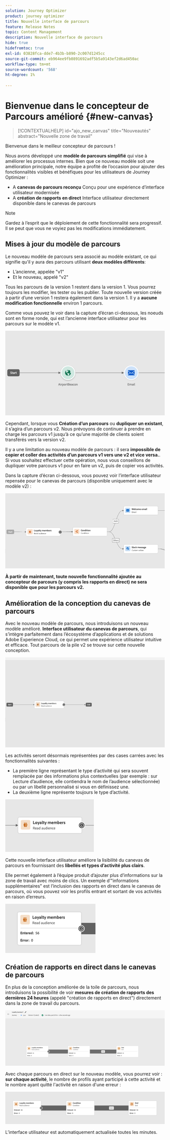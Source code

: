```yaml
---
solution: Journey Optimizer
product: journey optimizer
title: Nouvelle interface de parcours
feature: Release Notes
topic: Content Management
description: Nouvelle interface de parcours
hide: true
hidefromtoc: true
exl-id: 03828fca-dde7-4b3b-b890-2c007d1245cc
source-git-commit: eb964ee9fb0891692adf5b5a9143ef2d6ad450ac
workflow-type: tm+mt
source-wordcount: '568'
ht-degree: 1%

---
```


# Bienvenue dans le concepteur de Parcours amélioré {#new-canvas}

>[!CONTEXTUALHELP]
>id="ajo_new_canvas"
>title="Nouveautés"
>abstract="Nouvelle zone de travail"

Bienvenue dans le meilleur concepteur de parcours !

Nous avons développé une **modèle de parcours simplifié** qui vise à améliorer les processus internes. Bien que ce nouveau modèle soit une amélioration principale, notre équipe a profité de l’occasion pour ajouter des fonctionnalités visibles et bénéfiques pour les utilisateurs de Journey Optimizer :

* A **canevas de parcours reconçu** Conçu pour une expérience d’interface utilisateur modernisée
* A **création de rapports en direct** Interface utilisateur directement disponible dans le canevas de parcours

>[!NOTE]
>
>Gardez à l’esprit que le déploiement de cette fonctionnalité sera progressif. Il se peut que vous ne voyiez pas les modifications immédiatement.

## Mises à jour du modèle de parcours

Le nouveau modèle de parcours sera associé au modèle existant, ce qui signifie qu’il y aura des parcours utilisant **deux modèles différents**:

* L’ancienne, appelée &quot;v1&quot;
* Et le nouveau, appelé &quot;v2&quot;

Tous les parcours de la version 1 restent dans la version 1. Vous pourrez toujours les modifier, les tester ou les publier. Toute nouvelle version créée à partir d’une version 1 restera également dans la version 1. Il y a **aucune modification fonctionnelle** environ 1 parcours.

Comme vous pouvez le voir dans la capture d’écran ci-dessous, les noeuds sont en forme ronde, qui est l’ancienne interface utilisateur pour les parcours sur le modèle v1.

![](assets/new-canvas.png)

Cependant, lorsque vous **Création d’un parcours** ou **dupliquer un existant**, il s’agira d’un parcours v2.  Nous prévoyons de continuer à prendre en charge les parcours v1 jusqu’à ce qu’une majorité de clients soient transférés vers la version v2.

Il y a une limitation au nouveau modèle de parcours : il sera **impossible de copier et coller des activités d’un parcours v1 vers une v2 et vice versa.**. Si vous souhaitez effectuer cette opération, nous vous conseillons de dupliquer votre parcours v1 pour en faire un v2, puis de copier vos activités.

Dans la capture d’écran ci-dessous, vous pouvez voir l’interface utilisateur repensée pour le canevas de parcours (disponible uniquement avec le modèle v2) :

![](assets/new-canvas2.png)

**À partir de maintenant, toute nouvelle fonctionnalité ajoutée au concepteur de parcours (y compris les rapports en direct) ne sera disponible que pour les parcours v2.**

## Amélioration de la conception du canevas de parcours

Avec le nouveau modèle de parcours, nous introduisons un nouveau modèle amélioré. **Interface utilisateur du canevas de parcours**, qui s’intègre parfaitement dans l’écosystème d’applications et de solutions Adobe Experience Cloud, ce qui permet une expérience utilisateur intuitive et efficace. Tout parcours de la pile v2 se trouve sur cette nouvelle conception.

![](assets/new-canvas3.gif)

Les activités seront désormais représentées par des cases carrées avec les fonctionnalités suivantes :

* La première ligne représentant le type d’activité qui sera souvent remplacée par des informations plus contextuelles (par exemple : sur Lecture d’audience, elle contiendra le nom de l’audience sélectionnée) ou par un libellé personnalisé si vous en définissez une.
* La deuxième ligne représente toujours le type d’activité.

![](assets/new-canvas4.png)

Cette nouvelle interface utilisateur améliore la lisibilité du canevas de parcours en fournissant des **libellés et types d’activité plus clairs**.

Elle permet également à l’équipe produit d’ajouter plus d’informations sur la zone de travail avec moins de clics. Un exemple d’&quot;informations supplémentaires&quot; est l’inclusion des rapports en direct dans le canevas de parcours, où vous pouvez voir les profils entrant et sortant de vos activités en raison d’erreurs.

![](assets/new-canvas5.png)


## Création de rapports en direct dans le canevas de parcours

En plus de la conception améliorée de la toile de parcours, nous introduisons la possibilité de voir **mesures de création de rapports des dernières 24 heures** (appelé &quot;création de rapports en direct&quot;) directement dans la zone de travail du parcours.

![](assets/new-canvas6bis.png)

Avec chaque parcours en direct sur le nouveau modèle, vous pourrez voir : **sur chaque activité**, le nombre de profils ayant participé à cette activité et le nombre ayant quitté l&#39;activité en raison d&#39;une erreur :

![](assets/new-canvas8.png)

<!--`
With every live journey on the new model, you will be able to see two types of "last 24 hours" reporting information:

* On a **new insert**, you will see:
    * The number of profiles that have been exported for audience-triggered journeys. You will see the number of profiles available in the last export job alongside the time when that export has been made.
    * The number of profiles who exited the journey
    * The percentage of errors
    ![](assets/new-canvas7.png)
* **On each activity**, you will see the number of profiles who entered that activity and the number who exited because of an error:
    ![](assets/new-canvas8.png)
-->

L’interface utilisateur est automatiquement actualisée toutes les minutes.

<!--
Please note that you may see differences between the number of exported profiles and the number of profiles flowing through the journey. The exported profiles count only provides information about the last export job being made while the number of profiles entering an activity only contains profiles who did it in the last 24 hours. This can especially be visible on recurring daily journeys as there could be a data overlap between two days.
-->
